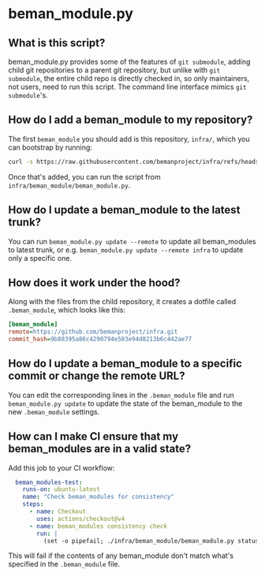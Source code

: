 # beman_module.py

<!-- SPDX-License-Identifier: Apache-2.0 WITH LLVM-exception -->

## What is this script?

beman_module.py provides some of the features of `git submodule`, adding child git
repositories to a parent git repository, but unlike with `git submodule`, the entire child
repo is directly checked in, so only maintainers, not users, need to run this script. The
command line interface mimics `git submodule`'s.

## How do I add a beman_module to my repository?

The first `beman_module` you should add is this repository, `infra/`, which you can
bootstrap by running:

<!-- markdownlint-disable MD013 -->
```sh
curl -s https://raw.githubusercontent.com/bemanproject/infra/refs/heads/main/beman_module/beman_module.py | python3 - add https://github.com/bemanproject/infra.git
```

Once that's added, you can run the script from `infra/beman_module/beman_module.py`.

## How do I update a beman_module to the latest trunk?

You can run `beman_module.py update --remote` to update all beman_modules to latest trunk,
or e.g. `beman_module.py update --remote infra` to update only a specific one.

## How does it work under the hood?

Along with the files from the child repository, it creates a dotfile called
`.beman_module`, which looks like this:

```ini
[beman_module]
remote=https://github.com/bemanproject/infra.git
commit_hash=9b88395a86c4290794e503e94d8213b6c442ae77
```

## How do I update a beman_module to a specific commit or change the remote URL?

You can edit the corresponding lines in the `.beman_module` file and run
`beman_module.py update` to update the state of the beman_module to the new
`.beman_module` settings.

## How can I make CI ensure that my beman_modules are in a valid state?

Add this job to your CI workflow:

```yaml
  beman_modules-test:
    runs-on: ubuntu-latest
    name: "Check beman_modules for consistency"
    steps:
      - name: Checkout
        uses: actions/checkout@v4
      - name: beman_modules consistency check
        run: |
          (set -o pipefail; ./infra/beman_module/beman_module.py status | grep -qvF '+')
```

This will fail if the contents of any beman_module don't match what's specified in the
`.beman_module` file.
